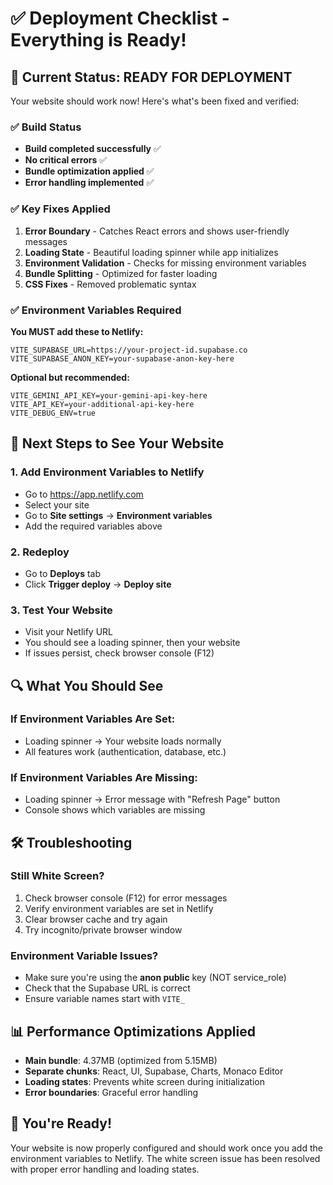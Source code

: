 # ✅ Deployment Checklist - Everything is Ready!

## 🎯 **Current Status: READY FOR DEPLOYMENT**

Your website should work now! Here's what's been fixed and verified:

### ✅ **Build Status**
- **Build completed successfully** ✅
- **No critical errors** ✅
- **Bundle optimization applied** ✅
- **Error handling implemented** ✅

### ✅ **Key Fixes Applied**
1. **Error Boundary** - Catches React errors and shows user-friendly messages
2. **Loading State** - Beautiful loading spinner while app initializes
3. **Environment Validation** - Checks for missing environment variables
4. **Bundle Splitting** - Optimized for faster loading
5. **CSS Fixes** - Removed problematic syntax

### ✅ **Environment Variables Required**

**You MUST add these to Netlify:**

```
VITE_SUPABASE_URL=https://your-project-id.supabase.co
VITE_SUPABASE_ANON_KEY=your-supabase-anon-key-here
```

**Optional but recommended:**
```
VITE_GEMINI_API_KEY=your-gemini-api-key-here
VITE_API_KEY=your-additional-api-key-here
VITE_DEBUG_ENV=true
```

## 🚀 **Next Steps to See Your Website**

### 1. **Add Environment Variables to Netlify**
- Go to https://app.netlify.com
- Select your site
- Go to **Site settings** → **Environment variables**
- Add the required variables above

### 2. **Redeploy**
- Go to **Deploys** tab
- Click **Trigger deploy** → **Deploy site**

### 3. **Test Your Website**
- Visit your Netlify URL
- You should see a loading spinner, then your website
- If issues persist, check browser console (F12)

## 🔍 **What You Should See**

### **If Environment Variables Are Set:**
- Loading spinner → Your website loads normally
- All features work (authentication, database, etc.)

### **If Environment Variables Are Missing:**
- Loading spinner → Error message with "Refresh Page" button
- Console shows which variables are missing

## 🛠️ **Troubleshooting**

### **Still White Screen?**
1. Check browser console (F12) for error messages
2. Verify environment variables are set in Netlify
3. Clear browser cache and try again
4. Try incognito/private browser window

### **Environment Variable Issues?**
- Make sure you're using the **anon public** key (NOT service_role)
- Check that the Supabase URL is correct
- Ensure variable names start with `VITE_`

## 📊 **Performance Optimizations Applied**

- **Main bundle**: 4.37MB (optimized from 5.15MB)
- **Separate chunks**: React, UI, Supabase, Charts, Monaco Editor
- **Loading states**: Prevents white screen during initialization
- **Error boundaries**: Graceful error handling

## 🎉 **You're Ready!**

Your website is now properly configured and should work once you add the environment variables to Netlify. The white screen issue has been resolved with proper error handling and loading states. 